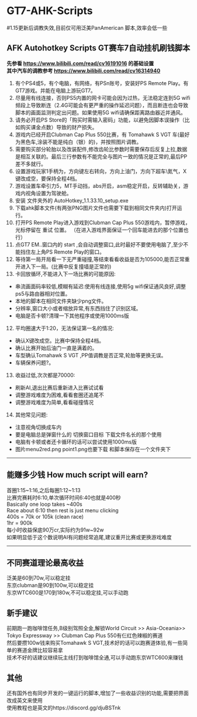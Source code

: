 # GT7-AHK-Scripts
#1.15更新后调教失效,目前仅可用泛美PanAmerican 脚本,效率会低一些
## AFK Autohotkey Scripts GT赛车7自动挂机刷钱脚本
**先参看 https://www.bilibili.com/read/cv16191016 的基础设置\
其中汽车的调教参考 https://www.bilibili.com/read/cv16314940**

1. 有个PS4或5，有个电脑，有网络，有PSn账号，安装好PS Remote Play。有GT7游戏。并能在电脑上游玩GT7。
2. 尽量用有线连接，否则PS5内置的网卡可能会因为过热，无法稳定连到5G wifi频段上导致断连（2.4G可能会有更严重的操作延迟问题），而且断连也会导致脚本的画面监测判定出问题。如果使用5G wifi请确保距离路由器近并通风。
3. 请务必开启PS Store的「购买时需输入密码」功能，以避免因脚本误操作（比如购买课金点数）导致的财产损失。
4. 游戏内已经开启Clubman Cap Plus 550比赛，有 Tomahawk S VGT 车(最好为黑色车,涂装不能是纯白（银）的)，并按照图片调教。
5. 需要购买部分轮胎以及改装配件,修改齿轮比参数时需要保存后反复上拉,数据是相互关联的。最后三行参数有不能完全与图片一致的情况是正常的,最后PP差不多就行。
6. 设置游戏玩家1手柄为，方向键左右转向，方向上油门，方向下超车\氮气，X键改成空，要保持全程4档。
7. 游戏设置车牵引力5，MT手动挡，abs开启，asm稳定开启，反转辅助关，游戏内视角设置为驾驶舱。 
8. 安装 文件夹外的 AutoHotkey_1.1.33.10_setup.exe
9. 下载ahk脚本文件(有两张PNG图片文件也需要下载到相同文件夹内)打开运行。
10. 打开PS Remote Play进入游戏到Clubman Cap Plus 550游戏内，暂停游戏，光标停留在 重试 位置。
（在进入游戏界面保证一个回车能进去的那个位置也行）
8. 点GT7 EM..窗口内的 start ,会自动调整窗口,此时最好不要使用电脑了,至少不能挡住左上角PS Remote Play的窗口。
9. 等待第一局开局看一下无严重碰撞,等结束看看收益是否为105000,能否正常重开进入下一局。(比赛中反复撞墙是正常的)
11. 卡回放循环,不能进入下一场比赛的可能原因:
 - 串流画面码率较低,模糊有延迟:使用有线连接,使用5g wifi保证通风良好,调整ps5与路由器相对位置。
 - 本地的脚本在相同文件夹缺少png文件。
 - 分辨率,窗口大小或者缩放异常,有东西挡住了识别区域。
 - 电脑是否卡顿?清理一下其他程序或使用1000ms版
12. 平均圈速大于1:20，无法保证第一名的情况:
 - 确认X键改成空。比赛中保持全程4档。
 - 确认比赛开始后油门一直是满着的。
 - 车型确认Tomahawk S VGT ,PP值调教是否正常,轮胎等更换无误。
 - 车辆保养问题?。
13. 收益过低,次次都是70000:
 - 刷新AI,退出比赛后重新进入比赛试试看
 - 调整游戏难度为困难,看看套圈还追尾不
 - 调整游戏难度为简单,看看碰撞情况
14. 其他常见问题:
 - 注意视角切换成车内
 - 要是电脑总是弹窗什么的 切换窗口目标 下载文件名长的那个使用
 - 电脑有卡顿或者还卡循环的话可以尝试使用1000ms版
 - 图片menu2red.png point1.png也要下载 和脚本保存在一个文件夹下
***
## 能赚多少钱 How much script will earn?
首圈1:15\~1:16,之后每圈1:12\~1:13\
比赛完赛耗时6:10,单次循环时间6:40也就是400秒\
Basically one loop takes \~400s\
Race about 6:10 then rest is just menu clicking\
400s = 70k or 105k (clean race)\
1hr = 900k\
每小时收益保底90万cr,实际约为91w~92w\
如果明显低于这个数说明AI有问题经常追尾,建议重开比赛或更换游戏难度
 ***
## 不同赛道理论最高收益
泛美是60到70w,可以稳定挂\
东京clubman是90到100w,可以稳定挂\
东京WTC600是170到180w,不可以稳定挂,可以手动跑
## 新手建议
前期跑一跑咖啡馆任务,B级别驾照全金,解锁World Circuit >> Asia-Oceania>> Tokyo Expressway >> Clubman Cap Plus 550有仨红色辣椒的赛道\
然后要攒100w钱来购买Tomahawk S VGT,技术好的话可以跑赛道体验,有一些简单的赛道金牌比较容易拿\
技术不好的话建议继续玩主线打到咖啡馆全通,可以手动跑东京WTC600来赚钱
## 其他
还有国外也有同步开发的一键运行的脚本,增加了一些收益识别的功能,需要把界面改成英文来使用\
使用教程也是英文的https://discord.gg/djuBSTnk
 
